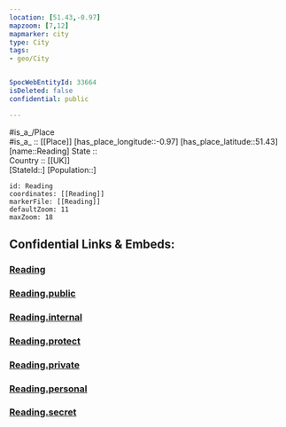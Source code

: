 ```yaml
---
location: [51.43,-0.97] 
mapzoom: [7,12] 
mapmarker: city 
type: City
tags:
- geo/City


SpocWebEntityId: 33664
isDeleted: false
confidential: public

---
```

#is_a_/Place  
#is_a_ :: [[Place]] 
[has_place_longitude::-0.97] 
[has_place_latitude::51.43] 
[name::Reading] 
State ::  
Country :: [[UK]]  
[StateId::] 
[Population::] 



```leaflet
id: Reading
coordinates: [[Reading]] 
markerFile: [[Reading]] 
defaultZoom: 11 
maxZoom: 18
```


## Confidential Links & Embeds: 

### [Reading](/_Standards/Earth/Continent/Europe/Europe~North/UK/England/Regions~England/South_East_England/Berkshire,County/Berkshire~West/Wokingham/cities~Wokingham/Reading.md) 

### [Reading.public](/_public/Earth/Continent/Europe/Europe~North/UK/England/Regions~England/South_East_England/Berkshire,County/Berkshire~West/Wokingham/cities~Wokingham/Reading.public.md) 

### [Reading.internal](/_internal/Earth/Continent/Europe/Europe~North/UK/England/Regions~England/South_East_England/Berkshire,County/Berkshire~West/Wokingham/cities~Wokingham/Reading.internal.md) 

### [Reading.protect](/_protect/Earth/Continent/Europe/Europe~North/UK/England/Regions~England/South_East_England/Berkshire,County/Berkshire~West/Wokingham/cities~Wokingham/Reading.protect.md) 

### [Reading.private](/_private/Earth/Continent/Europe/Europe~North/UK/England/Regions~England/South_East_England/Berkshire,County/Berkshire~West/Wokingham/cities~Wokingham/Reading.private.md) 

### [Reading.personal](/_personal/Earth/Continent/Europe/Europe~North/UK/England/Regions~England/South_East_England/Berkshire,County/Berkshire~West/Wokingham/cities~Wokingham/Reading.personal.md) 

### [Reading.secret](/_secret/Earth/Continent/Europe/Europe~North/UK/England/Regions~England/South_East_England/Berkshire,County/Berkshire~West/Wokingham/cities~Wokingham/Reading.secret.md)


